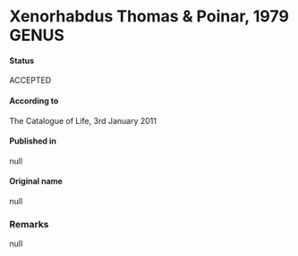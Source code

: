 Xenorhabdus Thomas & Poinar, 1979 GENUS
=======

#### Status
ACCEPTED

#### According to
The Catalogue of Life, 3rd January 2011

#### Published in
null

#### Original name
null

### Remarks
null